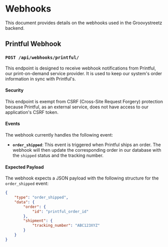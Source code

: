 # Webhooks

This document provides details on the webhooks used in the Groovystreetz backend.

## Printful Webhook

### `POST /api/webhooks/printful/`

This endpoint is designed to receive webhook notifications from Printful, our print-on-demand service provider. It is used to keep our system's order information in sync with Printful's.

#### Security

This endpoint is exempt from CSRF (Cross-Site Request Forgery) protection because Printful, as an external service, does not have access to our application's CSRF token.

#### Events

The webhook currently handles the following event:

*   **`order_shipped`**: This event is triggered when Printful ships an order. The webhook will then update the corresponding order in our database with the `shipped` status and the tracking number.

#### Expected Payload

The webhook expects a JSON payload with the following structure for the `order_shipped` event:

```json
{
    "type": "order_shipped",
    "data": {
        "order": {
            "id": "printful_order_id"
        },
        "shipment": {
            "tracking_number": "ABC123XYZ"
        }
    }
}
```
